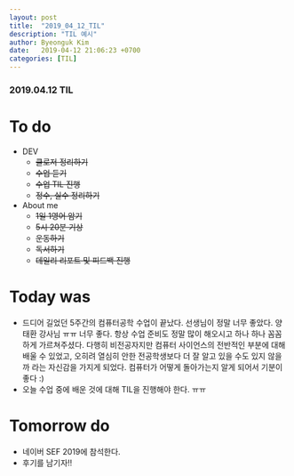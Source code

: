 ```yaml
---
layout: post
title:  "2019_04_12_TIL"
description: "TIL 예시"
author: Byeonguk Kim
date:   2019-04-12 21:06:23 +0700
categories: [TIL]
---
```


### 2019.04.12 TIL
 
# To do

* DEV
	* ~~클로저 정리하기~~
	* ~~수업 듣기~~
	* ~~수업 TIL 진행~~
	* ~~정수, 실수 정리하기~~
* About me
	* ~~1일 1영어 암기~~
	* ~~5시 20분 기상~~
	* ~~운동하기~~
	* ~~독서하기~~
	* ~~데일리 리포트 및 피드백 진행~~

# Today was

* 드디어 길었던 5주간의 컴퓨터공학 수업이 끝났다. 선생님이 정말 너무 좋았다. 양태환 강사님 ㅠㅠ 너무 좋다. 항상 수업 준비도 정말 많이 해오시고 하나 하나 꼼꼼하게 가르쳐주셨다. 다행히 비전공자지만 컴퓨터 사이언스의 전반적인 부분에 대해 배울 수 있었고, 오히려 열심히 안한 전공학생보다 더 잘 알고 있을 수도 있지 않을까 라는 자신감을 가지게 되었다. 컴퓨터가 어떻게 돌아가는지 알게 되어서 기분이 좋다 :) 
* 오늘 수업 중에 배운 것에 대해 TIL을 진행해야 한다. ㅠㅠ

# Tomorrow do

* 네이버 SEF 2019에 참석한다.
* 후기를 남기자!!